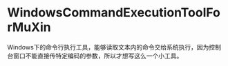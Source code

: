 # WindowsCommandExecutionToolForMuXin
Windows下的命令行执行工具，能够读取文本内的命令交给系统执行，因为控制台窗口不能直接传特定编码的参数，所以才想写这么一个小工具。

